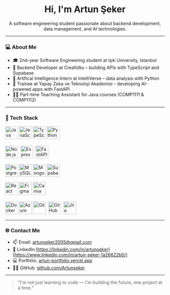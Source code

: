 <h1 align="center">Hi, I'm Artun Şeker </h1>

<p align="center">
  A software engineering student passionate about backend development, data management, and AI technologies.
</p>

---

### 💻 About Me

- 🎓 2nd-year Software Engineering student at Işık University, Istanbul
- 💼 Backend Developer at Creafolks – building APIs with TypeScript and Supabase
- 💼 Artifical Intelligence Intern at IntelliVerse – data analysis with Python
- 🧠 Trainee at Yapay Zeka ve Teknoloji Akademisi – developing AI-powered apps with FastAPI
- 🧑‍🏫 Part-time Teaching Assistant for Java courses (COMP1111 & COMP1112)

---

### 🔨 Tech Stack
<!-- PROGRAMMING LANGUAGES -->
<p>
  <img src="https://cdn.jsdelivr.net/gh/devicons/devicon/icons/java/java-original.svg" width="40" height="40" alt="Java"/>
  <img src="https://cdn.jsdelivr.net/gh/devicons/devicon/icons/javascript/javascript-original.svg" width="40" height="40" alt="JavaScript"/>
  <img src="https://cdn.jsdelivr.net/gh/devicons/devicon/icons/typescript/typescript-original.svg" width="40" height="40" alt="TypeScript"/>
  <img src="https://cdn.jsdelivr.net/gh/devicons/devicon/icons/python/python-original.svg" width="40" height="40" alt="Python"/>
</p>

<!-- BACKEND / API -->
<p>
  <img src="https://cdn.jsdelivr.net/gh/devicons/devicon/icons/nodejs/nodejs-original.svg" width="40" height="40" alt="Node.js"/>
  <img src="https://cdn.jsdelivr.net/gh/devicons/devicon/icons/express/express-original.svg" width="40" height="40" alt="Express" style="background-color:white; border-radius:6px; padding:4px"/>
  <img src="https://cdn.jsdelivr.net/gh/devicons/devicon/icons/fastapi/fastapi-original.svg" width="40" height="40" alt="FastAPI"/>
</p>

<!-- DATABASES -->
<p>
  <img src="https://cdn.jsdelivr.net/gh/devicons/devicon/icons/postgresql/postgresql-original.svg" width="40" height="40" alt="PostgreSQL"/>
  <img src="https://cdn.jsdelivr.net/gh/devicons/devicon/icons/mysql/mysql-original.svg" width="40" height="40" alt="MySQL"/>
  <img src="https://cdn.jsdelivr.net/gh/devicons/devicon/icons/mongodb/mongodb-original.svg" width="40" height="40" alt="MongoDB"/>
  <img src="https://avatars.githubusercontent.com/u/54469796?s=200&v=4" width="40" height="40" alt="Supabase"/>
</p>

<!-- FRONTEND / UI -->
<p>
  <img src="https://cdn.jsdelivr.net/gh/devicons/devicon/icons/react/react-original.svg" width="40" height="40" alt="React"/>
  <img src="https://cdn.jsdelivr.net/gh/devicons/devicon/icons/figma/figma-original.svg" width="40" height="40" alt="Figma"/>
  <img src="https://cdn.jsdelivr.net/gh/devicons/devicon/icons/canva/canva-original.svg" width="40" height="40" alt="Canva"/>
</p>

<!-- DEVOPS / TOOLS / CLOUD -->
<p>
  <img src="https://cdn.jsdelivr.net/gh/devicons/devicon/icons/docker/docker-original.svg" width="40" height="40" alt="Docker"/>
  <img src="https://cdn.jsdelivr.net/gh/devicons/devicon/icons/azure/azure-original.svg" width="40" height="40" alt="Azure"/>
  <img src="https://cdn.jsdelivr.net/gh/devicons/devicon/icons/git/git-original.svg" width="40" height="40" alt="Git"/>
  <img src="https://cdn.jsdelivr.net/gh/devicons/devicon/icons/github/github-original.svg" width="40" height="40" alt="GitHub" style="background-color:white; border-radius:6px; padding:4px"/>
  <img src="https://cdn.jsdelivr.net/gh/devicons/devicon/icons/jira/jira-original.svg" width="40" height="40" alt="Jira"/>
</p>

---


### 🌐 Contact Me

- 📫 Email: artunseker2005@gmail.com  
- 💼 LinkedIn:[https://linkedin.com/in/artunseker](https://www.linkedin.com/in/artun-şeker-1a26622b0/)  
- 💻 Portfolio: [artun-portfolio.vercel.app](https://artun-portfolio.vercel.app)  
- 🧑‍💻 GitHub: [github.com/Artunseker](https://github.com/Artunseker)

---

> “I'm not just learning to code — I'm building the future, one project at a time.”

